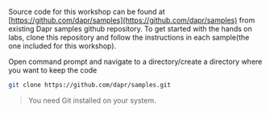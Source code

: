 Source code for this workshop can be found at [https://github.com/dapr/samples](https://github.com/dapr/samples) from existing Dapr samples github repository.
To get started with the hands on labs, clone this repository and follow the instructions in each sample(the one included for this workshop).

Open command prompt and navigate to a directory/create a directory where you want to keep the code

```bash
git clone https://github.com/dapr/samples.git

```
> You need Git installed on your system. 
